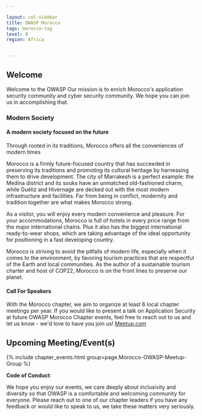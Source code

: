 ```yaml
---

layout: col-sidebar
title: OWASP Morocco
tags: morocco-tag
level: 0
region: Africa


---
```



## Welcome

Welcome to the OWASP
Our mission is to enrich Morocco's application security community and cyber security community. We
hope you can join us in accomplishing that.

### Modern Society
#### A modern society focused on the future

Through rooted in its traditions, Morocco offers all the conveniences of modern times

Morocco is a firmly future-focused country that has succeeded in preserving its traditions and promoting its cultural heritage by harnessing them to drive development. The city of Marrakesh is a perfect example: the Medina district and its souks have an unmatched old-fashioned charm, while Guéliz and Hivernage are decked out with the most modern infrastructure and facilities. Far from being in conflict, modernity and tradition together are what makes Morocco strong.

As a visitor, you will enjoy every modern convenience and pleasure. For your accommodations, Morocco is full of hotels in every price range from the major international chains. Plus it also has the biggest international ready-to-wear shops, which are taking advantage of the ideal opportunity for positioning in a fast developing country.

Morocco is striving to avoid the pitfalls of modern life, especially when it comes to the environment, by favoring tourism practices that are respectful of the Earth and local communities. As the author of a sustainable tourism charter and host of COP22, Morocco is on the front lines to preserve our planet.

#### Call For Speakers

With the Morocco chapter, we aim to organize at least 6 local chapter meetings per year.  If you would like to present a talk on Application Security at future OWASP Morocco Chapter events, feel free to reach out to us and let us know - we'd love to have you join us!  [Meetup.com](https://www.meetup.com/fr-FR/Morocco-OWASP-Meetup-Group/)

Upcoming Meeting/Event(s)
---------------------
{% include chapter_events.html group=page.Morocco-OWASP-Meetup-Group %}


**Code of Conduct**:

We hope you enjoy our events, we care deeply about inclusivity and diversity so that OWASP is a comfortable and welcoming community for everyone. Please reach out to one of our chapter leaders if you have any feedback or would like to speak to us, we take these matters very seriously.
